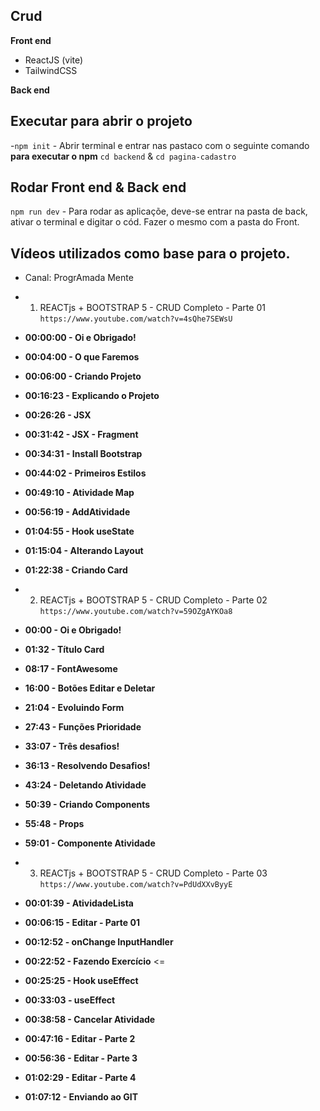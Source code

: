 ## Crud ##

**Front end**
- ReactJS (vite)
- TailwindCSS

**Back end**


## Executar para abrir o projeto

-`npm init` - Abrir terminal e entrar nas pastaco com o seguinte comando **para executar o npm** `cd backend` & `cd pagina-cadastro`

## Rodar Front end & Back end
`npm run dev` - Para rodar as aplicaçõe, deve-se entrar na pasta de back, ativar o terminal e digitar o cód. Fazer o mesmo com a pasta do Front.

## Vídeos utilizados como base para o projeto.
- Canal: ProgrAmada Mente
- 1. REACTjs + BOOTSTRAP 5 - CRUD Completo - Parte 01
`https://www.youtube.com/watch?v=4sQhe7SEWsU`
- **00:00:00 - Oi e Obrigado!**
- **00:04:00 - O que Faremos**
- **00:06:00 - Criando Projeto**
- **00:16:23 - Explicando o Projeto**
- **00:26:26 - JSX**
- **00:31:42 - JSX - Fragment**
- **00:34:31 - Install Bootstrap**
- **00:44:02 - Primeiros Estilos**
- **00:49:10 - Atividade Map**
- **00:56:19 - AddAtividade**
- **01:04:55 - Hook useState**
- **01:15:04 - Alterando Layout**
- **01:22:38 - Criando Card**

- 2. REACTjs + BOOTSTRAP 5 - CRUD Completo - Parte 02
`https://www.youtube.com/watch?v=59OZgAYKOa8`
- **00:00 - Oi e Obrigado!**
- **01:32 - Título Card**
- **08:17 - FontAwesome**
- **16:00 - Botões Editar e Deletar**
- **21:04 - Evoluindo Form**
- **27:43 - Funções Prioridade**
- **33:07 - Três desafios!**
- **36:13 - Resolvendo Desafios!**
- **43:24 - Deletando Atividade**
- **50:39 - Criando Components**
- **55:48 - Props**
- **59:01 - Componente Atividade**


- 3. REACTjs + BOOTSTRAP 5 - CRUD Completo - Parte 03
`https://www.youtube.com/watch?v=PdUdXXvByyE`
- **00:01:39 - AtividadeLista**
- **00:06:15 - Editar - Parte 01**
- **00:12:52 - onChange InputHandler**
- **00:22:52 - Fazendo Exercício** <=
- **00:25:25 - Hook useEffect**
- **00:33:03 - useEffect**
- **00:38:58 - Cancelar Atividade**
- **00:47:16 - Editar - Parte 2**
- **00:56:36 - Editar - Parte 3**
- **01:02:29 - Editar - Parte 4**
- **01:07:12 - Enviando ao GIT**